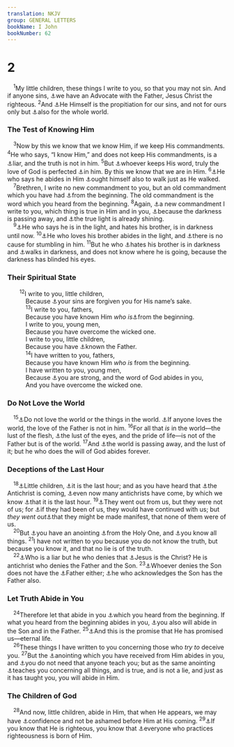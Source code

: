 ```yaml
---
translation: NKJV
group: GENERAL LETTERS
bookName: I John 
bookNumber: 62
---
```


<div class="title"><h1>2</h1></div>
<span class="verse 1gi_2_1"> <sup>1</sup>My little children, these things I write to you, so that you may not sin. And if anyone sins, <a data-toggle="tooltip" data-placement="bottom" title="Rom. 8:34; 1 Tim. 2:5; Heb. 7:25; 9:24">⚓</a>we have an Advocate with the Father, Jesus Christ the righteous. </span>
<span class="verse 1gi_2_2"><sup>2</sup>And <a data-toggle="tooltip" data-placement="bottom" title="(Rom. 3:25); Heb. 2:17; 1 John 4:10">⚓</a>He Himself is the propitiation for our sins, and not for ours only but <a data-toggle="tooltip" data-placement="bottom" title="John 1:29">⚓</a>also for the whole world.<br/></span>
<div class="title"><h3>The Test of Knowing Him</h3></div>
<span class="verse 1gi_2_3"> <sup>3</sup>Now by this we know that we know Him, if we keep His commandments. </span>
<span class="verse 1gi_2_4"><sup>4</sup>He who says, “I know Him,” and does not keep His commandments, is a <a data-toggle="tooltip" data-placement="bottom" title="Rom. 3:4">⚓</a>liar, and the truth is not in him. </span>
<span class="verse 1gi_2_5"><sup>5</sup>But <a data-toggle="tooltip" data-placement="bottom" title="John 14:21, 23">⚓</a>whoever keeps His word, truly the love of God is perfected <a data-toggle="tooltip" data-placement="bottom" title="(1 John 4:12)">⚓</a>in him. By this we know that we are in Him. </span>
<span class="verse 1gi_2_6"><sup>6</sup><a data-toggle="tooltip" data-placement="bottom" title="John 15:4">⚓</a>He who says he abides in Him <a data-toggle="tooltip" data-placement="bottom" title="Matt. 11:29; John 13:15; 15:10; 1 Pet. 2:21">⚓</a>ought himself also to walk just as He walked.<br/></span>
<span class="verse 1gi_2_7"> <sup>7</sup>Brethren, I write no new commandment to you, but an old commandment which you have had <a data-toggle="tooltip" data-placement="bottom" title="John 13:34; 1 John 3:11, 23; 4:21; 2 John 5">⚓</a>from the beginning. The old commandment is the word which you heard from the beginning. </span>
<span class="verse 1gi_2_8"><sup>8</sup>Again, <a data-toggle="tooltip" data-placement="bottom" title="John 13:34; 15:12">⚓</a>a new commandment I write to you, which thing is true in Him and in you, <a data-toggle="tooltip" data-placement="bottom" title="Rom. 13:12; Eph. 5:8; 1 Thess. 5:4">⚓</a>because the darkness is passing away, and <a data-toggle="tooltip" data-placement="bottom" title="(John 1:9; 8:12; 12:35)">⚓</a>the true light is already shining.<br/></span>
<span class="verse 1gi_2_9"> <sup>9</sup><a data-toggle="tooltip" data-placement="bottom" title="(1 Cor. 13:2); 1 John 3:14">⚓</a>He who says he is in the light, and hates his brother, is in darkness until now. </span>
<span class="verse 1gi_2_10"><sup>10</sup><a data-toggle="tooltip" data-placement="bottom" title="(1 John 3:14)">⚓</a>He who loves his brother abides in the light, and <a data-toggle="tooltip" data-placement="bottom" title="2 Pet. 1:10">⚓</a>there is no cause for stumbling in him. </span>
<span class="verse 1gi_2_11"><sup>11</sup>But he who <a data-toggle="tooltip" data-placement="bottom" title="(1 John 2:9; 3:15; 4:20)">⚓</a>hates his brother is in darkness and <a data-toggle="tooltip" data-placement="bottom" title="John 12:35; 1 John 1:6">⚓</a>walks in darkness, and does not know where he is going, because the darkness has blinded his eyes.<br/></span>
<div class="title"><h3>Their Spiritual State</h3></div>
<span class="verse 1gi_2_12">  <sup>12</sup>I write to you, little children,<br/>   Because <a data-toggle="tooltip" data-placement="bottom" title="(1 Cor. 6:11)">⚓</a>your sins are forgiven you for His name’s sake.<br/></span>
<span class="verse 1gi_2_13">   <sup>13</sup>I write to you, fathers,<br/>   Because you have known Him <i>who</i> <i>is</i><a data-toggle="tooltip" data-placement="bottom" title="John 1:1; Rev. 22:13">⚓</a>from the beginning.<br/>   I write to you, young men,<br/>   Because you have overcome the wicked one.<br/>   I write to you, little children,<br/>   Because you have <a data-toggle="tooltip" data-placement="bottom" title="(Rom. 8:15–17; Gal. 4:6)">⚓</a>known the Father.<br/></span>
<span class="verse 1gi_2_14">   <sup>14</sup>I have written to you, fathers,<br/>   Because you have known Him <i>who</i> <i>is</i> from the beginning.<br/>   I have written to you, young men,<br/>   Because <a data-toggle="tooltip" data-placement="bottom" title="Eph. 6:10">⚓</a>you are strong, and the word of God abides in you,<br/>   And you have overcome the wicked one.<br/></span>
<div class="title"><h3>Do Not Love the World</h3></div>
<span class="verse 1gi_2_15"> <sup>15</sup><a data-toggle="tooltip" data-placement="bottom" title="(Rom. 12:2); Gal. 1:4; James 1:27">⚓</a>Do not love the world or the things in the world. <a data-toggle="tooltip" data-placement="bottom" title="Matt. 6:24; James 4:4">⚓</a>If anyone loves the world, the love of the Father is not in him. </span>
<span class="verse 1gi_2_16"><sup>16</sup>For all that <i>is</i> in the world—the lust of the flesh, <a data-toggle="tooltip" data-placement="bottom" title="(Eccl. 5:10, 11)">⚓</a>the lust of the eyes, and the pride of life—is not of the Father but is of the world. </span>
<span class="verse 1gi_2_17"><sup>17</sup>And <a data-toggle="tooltip" data-placement="bottom" title="1 Cor. 7:31; 1 Pet. 1:24">⚓</a>the world is passing away, and the lust of it; but he who does the will of God abides forever.<br/></span>
<div class="title"><h3>Deceptions of the Last Hour</h3></div>
<span class="verse 1gi_2_18"> <sup>18</sup><a data-toggle="tooltip" data-placement="bottom" title="John 21:5">⚓</a>Little children, <a data-toggle="tooltip" data-placement="bottom" title="Rom. 13:11; 1 Tim. 4:1; Heb. 1:2; 1 Pet. 4:7">⚓</a>it is the last hour; and as you have heard that <a data-toggle="tooltip" data-placement="bottom" title="2 Thess. 2:3">⚓</a>the Antichrist is coming, <a data-toggle="tooltip" data-placement="bottom" title="Matt. 24:5, 24; 1 John 2:22; 4:3; 2 John 7">⚓</a>even now many antichrists have come, by which we know <a data-toggle="tooltip" data-placement="bottom" title="1 Tim. 4:1">⚓</a>that it is the last hour. </span>
<span class="verse 1gi_2_19"><sup>19</sup><a data-toggle="tooltip" data-placement="bottom" title="Deut. 13:13">⚓</a>They went out from us, but they were not of us; for <a data-toggle="tooltip" data-placement="bottom" title="Matt. 24:24">⚓</a>if they had been of us, they would have continued with us; but <i>they</i> <i>went</i> <i>out</i><a data-toggle="tooltip" data-placement="bottom" title="1 Cor. 11:19">⚓</a>that they might be made manifest, that none of them were of us.<br/></span>
<span class="verse 1gi_2_20"> <sup>20</sup>But <a data-toggle="tooltip" data-placement="bottom" title="2 Cor. 1:21; Heb. 1:9; 1 John 2:27">⚓</a>you have an anointing <a data-toggle="tooltip" data-placement="bottom" title="Acts 3:14">⚓</a>from the Holy One, and <a data-toggle="tooltip" data-placement="bottom" title="Prov. 28:5; (John 16:13); 1 Cor. 2:15, 16">⚓</a>you know all things. </span>
<span class="verse 1gi_2_21"><sup>21</sup>I have not written to you because you do not know the truth, but because you know it, and that no lie is of the truth.<br/></span>
<span class="verse 1gi_2_22"> <sup>22</sup><a data-toggle="tooltip" data-placement="bottom" title="2 John 7">⚓</a>Who is a liar but he who denies that <a data-toggle="tooltip" data-placement="bottom" title="1 John 4:3">⚓</a>Jesus is the Christ? He is antichrist who denies the Father and the Son. </span>
<span class="verse 1gi_2_23"><sup>23</sup><a data-toggle="tooltip" data-placement="bottom" title="John 15:23">⚓</a>Whoever denies the Son does not have the <a data-toggle="tooltip" data-placement="bottom" title="John 5:23">⚓</a>Father either; <a data-toggle="tooltip" data-placement="bottom" title="1 John 4:15; 5:1; 2 John 9">⚓</a>he who acknowledges the Son has the Father also.<br/></span>
<div class="title"><h3>Let Truth Abide in You</h3></div>
<span class="verse 1gi_2_24"> <sup>24</sup>Therefore let that abide in you <a data-toggle="tooltip" data-placement="bottom" title="2 John 5, 6">⚓</a>which you heard from the beginning. If what you heard from the beginning abides in you, <a data-toggle="tooltip" data-placement="bottom" title="John 14:23; 1 John 1:3; 2 John 9">⚓</a>you also will abide in the Son and in the Father. </span>
<span class="verse 1gi_2_25"><sup>25</sup><a data-toggle="tooltip" data-placement="bottom" title="John 3:14–16; 6:40; 17:2, 3; 1 John 1:2">⚓</a>And this is the promise that He has promised us—eternal life.<br/></span>
<span class="verse 1gi_2_26"> <sup>26</sup>These things I have written to you concerning those who <i>try</i> <i>to</i> deceive you. </span>
<span class="verse 1gi_2_27"><sup>27</sup>But the <a data-toggle="tooltip" data-placement="bottom" title="(John 14:16; 16:13); 1 John 2:20">⚓</a>anointing which you have received from Him abides in you, and <a data-toggle="tooltip" data-placement="bottom" title="(Jer. 31:33)">⚓</a>you do not need that anyone teach you; but as the same anointing <a data-toggle="tooltip" data-placement="bottom" title="(John 14:16; 1 Cor. 2:12); 1 Thess. 4:9">⚓</a>teaches you concerning all things, and is true, and is not a lie, and just as it has taught you, you will abide in Him.<br/></span>
<div class="title"><h3>The Children of God</h3></div>
<span class="verse 1gi_2_28"> <sup>28</sup>And now, little children, abide in Him, that when He appears, we may have <a data-toggle="tooltip" data-placement="bottom" title="Eph. 3:12; 1 John 3:21; 4:17; 5:14">⚓</a>confidence and not be ashamed before Him at His coming. </span>
<span class="verse 1gi_2_29"><sup>29</sup><a data-toggle="tooltip" data-placement="bottom" title="Acts 22:14">⚓</a>If you know that He is righteous, you know that <a data-toggle="tooltip" data-placement="bottom" title="John 7:18; 1 John 3:7, 10">⚓</a>everyone who practices righteousness is born of Him.<br/></span>
